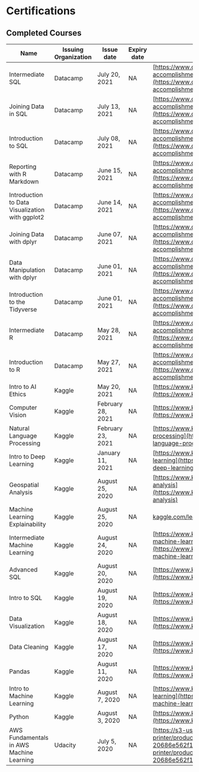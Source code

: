 # Certifications

## Completed Courses

| Name                                            | Issuing Organization | Issue date        | Expiry date | Credential URL                                                                                                                                                                                                                              |
| ----------------------------------------------- | -------------------- | ----------------- | ----------- | ------------------------------------------------------------------------------------------------------------------------------------------------------------------------------------------------------------------------------------------- |
| Intermediate SQL                                | Datacamp             | July 20, 2021     | NA          | [https://www.datacamp.com/statement-of-accomplishment/course/29746c79a664ffe8ae936069d3cf3406769ac7e5](https://www.datacamp.com/statement-of-accomplishment/course/29746c79a664ffe8ae936069d3cf3406769ac7e5)                                |
| Joining Data in SQL                             | Datacamp             | July 13, 2021     | NA          | [https://www.datacamp.com/statement-of-accomplishment/course/ee6a9e8930ee5bb86b8a7e0eaf6e1cadbfa65d37](https://www.datacamp.com/statement-of-accomplishment/course/ee6a9e8930ee5bb86b8a7e0eaf6e1cadbfa65d37)                                |
| Introduction to SQL                             | Datacamp             | July 08, 2021     | NA          | [https://www.datacamp.com/statement-of-accomplishment/course/4eabf0bad75d6f24a4058871e351ba6c77c5ed46](https://www.datacamp.com/statement-of-accomplishment/course/4eabf0bad75d6f24a4058871e351ba6c77c5ed46)                                |
| Reporting with R Markdown                       | Datacamp             | June 15, 2021     | NA          | [https://www.datacamp.com/statement-of-accomplishment/course/3247593ade63fa888c69402340631a67b87f198c](https://www.datacamp.com/statement-of-accomplishment/course/3247593ade63fa888c69402340631a67b87f198c)                                |
| Introduction to Data Visualization with ggplot2 | Datacamp             | June 14, 2021     | NA          | [https://www.datacamp.com/statement-of-accomplishment/course/f5588578fc7d677ca207e46590af56ef37725fd0](https://www.datacamp.com/statement-of-accomplishment/course/f5588578fc7d677ca207e46590af56ef37725fd0)                                |
| Joining Data with dplyr                         | Datacamp             | June 07, 2021     | NA          | [https://www.datacamp.com/statement-of-accomplishment/course/2e38beaec9e8e90371fa6c0c6813f99474775b66](https://www.datacamp.com/statement-of-accomplishment/course/2e38beaec9e8e90371fa6c0c6813f99474775b66)                                |
| Data Manipulation with dplyr                    | Datacamp             | June 01, 2021     | NA          | [https://www.datacamp.com/statement-of-accomplishment/course/16e70312fbe7dea70c559d1698cdcefe8feb8ada](https://www.datacamp.com/statement-of-accomplishment/course/16e70312fbe7dea70c559d1698cdcefe8feb8ada)                                |
| Introduction to the Tidyverse                   | Datacamp             | June 01, 2021     | NA          | [https://www.datacamp.com/statement-of-accomplishment/course/7d187d9814cda46f8f59bf54aad6a0efc44f0b43](https://www.datacamp.com/statement-of-accomplishment/course/7d187d9814cda46f8f59bf54aad6a0efc44f0b43)                                |
| Intermediate R                                  | Datacamp             | May 28, 2021      | NA          | [https://www.datacamp.com/statement-of-accomplishment/course/8581f87ad19e6ddec52480e0846bedd2a04e304a](https://www.datacamp.com/statement-of-accomplishment/course/8581f87ad19e6ddec52480e0846bedd2a04e304a)                                |
| Introduction to R                               | Datacamp             | May 27, 2021      | NA          | [https://www.datacamp.com/statement-of-accomplishment/course/6f760ccfbd88b86be70fac5a3bd7c4c73b2a785b](https://www.datacamp.com/statement-of-accomplishment/course/6f760ccfbd88b86be70fac5a3bd7c4c73b2a785b)                                |
| Intro to AI Ethics                              | Kaggle               | May 20, 2021      | NA          | [https://www.kaggle.com/learn/certification/ayushsubedi/intro-to-ai-ethics](https://www.kaggle.com/learn/certification/ayushsubedi/intro-to-ai-ethics)                                                                                      |
| Computer Vision                                 | Kaggle               | February 28, 2021 | NA          | [https://www.kaggle.com/learn/certification/ayushsubedi/computer-vision](https://www.kaggle.com/learn/certification/ayushsubedi/computer-vision)                                                                                            |
| Natural Language Processing                     | Kaggle               | February 23, 2021 | NA          | [https://www.kaggle.com/learn/certification/ayushsubedi/natural-language-processing](https://www.kaggle.com/learn/certification/ayushsubedi/natural-language-processing)                                                                    |
| Intro to Deep Learning                          | Kaggle               | January 11, 2021  | NA          | [https://www.kaggle.com/learn/certification/ayushsubedi/intro-to-deep-learning](https://www.kaggle.com/learn/certification/ayushsubedi/intro-to-deep-learning)                                                                              |
| Geospatial Analysis                             | Kaggle               | August 25, 2020   | NA          | [https://www.kaggle.com/learn/certification/ayushsubedi/geospatial-analysis](https://www.kaggle.com/learn/certification/ayushsubedi/geospatial-analysis)                                                                                    |
| Machine Learning Explainability                 | Kaggle               | August 25, 2020   | NA          | [kaggle.com/learn/certification/ayushsubedi/machine-learning-explainability](http://kaggle.com/learn/certification/ayushsubedi/machine-learning-explainability)                                                                             |
| Intermediate Machine Learning                   | Kaggle               | August 24, 2020   | NA          | [https://www.kaggle.com/learn/certification/ayushsubedi/intermediate-machine-learning](https://www.kaggle.com/learn/certification/ayushsubedi/intermediate-machine-learning)                                                                |
| Advanced SQL                                    | Kaggle               | August 20, 2020   | NA          | [https://www.kaggle.com/learn/certification/ayushsubedi/advanced-sql](https://www.kaggle.com/learn/certification/ayushsubedi/advanced-sql)                                                                                                  |
| Intro to SQL                                    | Kaggle               | August 19, 2020   | NA          | [https://www.kaggle.com/learn/certification/ayushsubedi/intro-to-sql](https://www.kaggle.com/learn/certification/ayushsubedi/intro-to-sql)                                                                                                  |
| Data Visualization                              | Kaggle               | August 18, 2020   | NA          | [https://www.kaggle.com/learn/certification/ayushsubedi/data-visualization](https://www.kaggle.com/learn/certification/ayushsubedi/data-visualization)                                                                                      |
| Data Cleaning                                   | Kaggle               | August 17, 2020   | NA          | [https://www.kaggle.com/learn/certification/ayushsubedi/data-cleaning](https://www.kaggle.com/learn/certification/ayushsubedi/data-cleaning)                                                                                                |
| Pandas                                          | Kaggle               | August 11, 2020   | NA          | [https://www.kaggle.com/learn/certification/ayushsubedi/pandas](https://www.kaggle.com/learn/certification/ayushsubedi/pandas)                                                                                                              |
| Intro to Machine Learning                       | Kaggle               | August 7, 2020    | NA          | [https://www.kaggle.com/learn/certification/ayushsubedi/intro-to-machine-learning](https://www.kaggle.com/learn/certification/ayushsubedi/intro-to-machine-learning)                                                                        |
| Python                                          | Kaggle               | August 3, 2020    | NA          | [https://www.kaggle.com/learn/certification/ayushsubedi/python](https://www.kaggle.com/learn/certification/ayushsubedi/python)                                                                                                              |
| AWS Fundamentals in AWS Machine Learning        | Udacity              | July 5, 2020      | NA          | [https://s3-us-west-2.amazonaws.com/udacity-printer/production/certificates/fadc0711-d160-489c-acdf-20686e562f10.pdf](https://s3-us-west-2.amazonaws.com/udacity-printer/production/certificates/fadc0711-d160-489c-acdf-20686e562f10.pdf?) |

